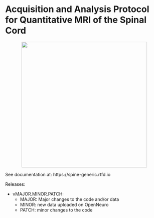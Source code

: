 # Acquisition and Analysis Protocol for Quantitative MRI of the Spinal Cord

<p align="center">
  <img src="https://github.com/sct-pipeline/spine-generic/blob/master/docs/_static/logo_spinegeneric.png" width="400">
</p>
See documentation at: https://spine-generic.rtfd.io

Releases:
- vMAJOR.MINOR.PATCH:
  - MAJOR: Major changes to the code and/or data
  - MINOR: new data uploaded on OpenNeuro
  - PATCH: minor changes to the code
